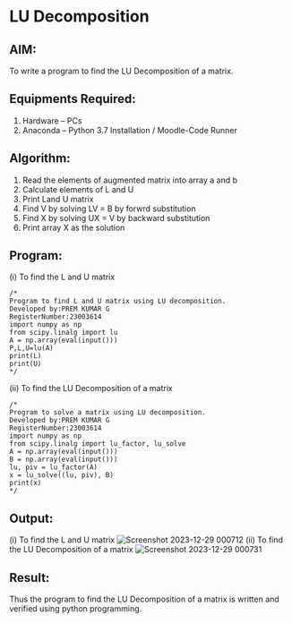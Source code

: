 # LU Decomposition 

## AIM:
To write a program to find the LU Decomposition of a matrix.

## Equipments Required:
1. Hardware – PCs
2. Anaconda – Python 3.7 Installation / Moodle-Code Runner

## Algorithm:
1. Read the elements of augmented matrix into array a and b 
2. Calculate elements of L and U
3. Print Land U matrix
4. Find V by solving LV = B by forwrd substitution
5. Find X by solving UX = V by backward substitution
6. Print array X as the solution 
## Program:
(i) To find the L and U matrix
```
/*
Program to find L and U matrix using LU decomposition.
Developed by:PREM KUMAR G 
RegisterNumber:23003614
import numpy as np
from scipy.linalg import lu
A = np.array(eval(input()))
P,L,U=lu(A)
print(L)
print(U)
*/
```
(ii) To find the LU Decomposition of a matrix
```
/*
Program to solve a matrix using LU decomposition.
Developed by:PREM KUMAR G 
RegisterNumber:23003614
import numpy as np
from scipy.linalg import lu_factor, lu_solve
A = np.array(eval(input()))
B = np.array(eval(input()))
lu, piv = lu_factor(A)
x = lu_solve((lu, piv), B)
print(x)
*/
```
## Output:
(i) To find the L and U matrix
![Screenshot 2023-12-29 000712](https://github.com/PremkumarG3/LU-Decomposition/assets/138955646/feadb76f-e532-43ce-9274-6123545b962b)
(ii) To find the LU Decomposition of a matrix
![Screenshot 2023-12-29 000731](https://github.com/PremkumarG3/LU-Decomposition/assets/138955646/2ac5f08a-68da-47c2-bad4-8de0fe726a60)
## Result:
Thus the program to find the LU Decomposition of a matrix is written and verified using python programming.

